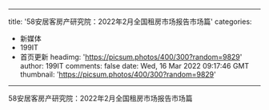 
---
title: '58安居客房产研究院：2022年2月全国租房市场报告市场篇'
categories: 
 - 新媒体
 - 199IT
 - 首页更新
headimg: 'https://picsum.photos/400/300?random=9829'
author: 199IT
comments: false
date: Wed, 16 Mar 2022 09:17:46 GMT
thumbnail: 'https://picsum.photos/400/300?random=9829'
---

<div>   
58安居客房产研究院：2022年2月全国租房市场报告市场篇  
</div>
            